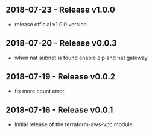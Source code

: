 ## 2018-07-23 - Release v1.0.0

- release official v1.0.0 version.

## 2018-07-20 - Release v0.0.3

- when nat subnet is found enable eip and nat gateway.

## 2018-07-19 - Release v0.0.2

- fix more count error.

## 2018-07-16 - Release v0.0.1

- Initial release of the terraform-aws-vpc module.
